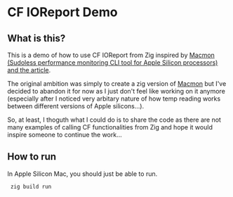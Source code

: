 # CF IOReport Demo

## What is this?
This is a demo of how to use CF IOReport from Zig inspired by [Macmon (Sudoless performance monitoring 
CLI tool for Apple Silicon processors) and the article](https://github.com/vladkens/macmon).

The original ambition was simply to create a zig version of [Macmon](https://github.com/vladkens/macmon) 
but I've decided to abandon it for now as I just don't feel like working on it anymore (especially after 
I noticed very arbitary nature of how temp reading works between different versions of Apple silicons...). 

So, at least, I thoguth what I could do is to share the code as there are not many examples of calling CF
functionalities from Zig and hope it would inspire someone to continue the work...

## How to run
In Apple Silicon Mac, you should just be able to run.
```bash
 zig build run
```

